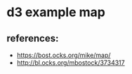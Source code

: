 # d3 example map

## references:
* https://bost.ocks.org/mike/map/
* http://bl.ocks.org/mbostock/3734317
